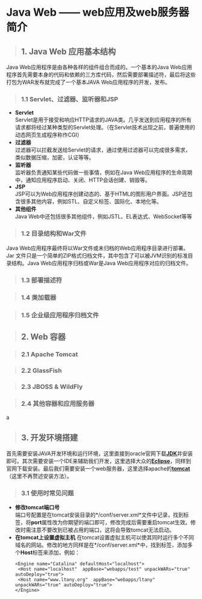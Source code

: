 # Java Web —— web应用及web服务器简介 #
> ## 1. Java Web 应用基本结构 ##

Java Web应用程序是由各种各样的组件组合而成的。一个基本的Java Web应用程序首先需要本身的代码和依赖的三方库代码，然后需要部署描述符，最后将这些打包为WAR发布就完成了一个基本JAVA Web应用程序的开发，发布。
> ### 1.1 Servlet、过滤器、监听器和JSP ###

* **Servlet**  
  Servlet是用于接受和响应HTTP请求的JAVA类。几乎发送到应用程序的所有请求都将经过某种类型的Servlet处理。（在Servlet技术出现之前，普遍使用的动态网页生成程序称作CGI）
* **过滤器**  
  过滤器可以拦截发送给Servlet的请求，通过使用过滤器可以完成很多需求，类似数据压缩，加密，认证等等。
* **监听器**  
  监听器负责通知某些代码做一些事情，例如在Java Web应用程序的生命周期中，通知应用程序启动、关闭、HTTP会话创建、销毁等。  
* **JSP**  
  JSP可以为Web应用程序创建动态的、基于HTML的图形用户界面。JSP还包含很多其他内容，例如STL、自定义标签、国际化、本地化等。
*  **其他组件**  
  Java Web中还包括很多其他组件，例如JSTL、EL表达式、WebSocket等等

> ### 1.2 目录结构和War文件 ###

Java Web应用程序最终将以War文件或未归档的Web应用程序目录进行部署。Jar 文件只是一个简单的ZIP格式归档文件，其中包含了可以被JVM识别的标准目录结构。Java Web应用程序归档或War是Java Web应用程序对应的归档文件。

> ### 1.3 部署描述符 ###

> ### 1.4 类加载器 ###

> ### 1.5 企业级应用程序归档文件 ###

> ## 2. Web 容器 ##

> ### 2.1 Apache Tomcat ###

> ### 2.2 GlassFish ###

> ### 2.3 JBOSS & WildFly ###

> ### 2.4 其他容器和应用服务器 ###

a
> ## 3. 开发环境搭建 ##

首先需要安装JAVA开发环境和运行环境，这里直接到oracle官网下载[**JDK**](http://www.oracle.com/technetwork/java/javase/downloads/jdk8-downloads-2133151.html)并安装即可。其次需要安装一个IDE来辅助我们开发，这里选择大众的[**Eclipse**](https://www.eclipse.org/downloads/)，同样到官网下载安装。最后我们需要安装一个web服务器，这里选择apache的[**tomcat**](http://tomcat.apache.org/)（这里不再赘述安装方法）。
> ### 3.1 使用时常见问题 ###  

* **修改tomcat端口号**  
  端口号配置是在tomcat安装目录的*/conf/server.xml*文件中记录，找到<Connector>标签，将**port**属性改为你期望的端口即可，修改完成后需要重启tomcat生效。修改时需注意不要改到已被占用的端口，这将会导致tomcat无法启动。
* **在tomcat上设置虚拟主机**
  在tomcat设置虚拟主机可以使其同时运行多个不同域名的网站。修改的地方同样是在*/conf/server.xml*中，找到<Engine>标签，添加多个**Host**标签来添加，例如：  
  ```
  <Engine name="Catalina" defaultHost="localhost">
   <Host name="localhost"  appBase="webapps/test" unpackWARs="true" autoDeploy="true">
   <Host name="www.ltany.org"  appBase="webapps/ltany" unpackWARs="true" autoDeploy="true">
  </Engine>
  ```
